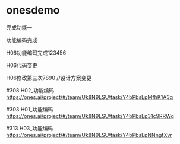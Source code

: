 # onesdemo

完成功能一

功能编码完成

H06功能编码完成123456

H06代码变更

H06修改第三次7890 //设计方案变更

#308 H02_功能编码
https://ones.ai/project/#/team/Uk8N9LSU/task/Y4bPbsLpMfhK1A3q

#303 H01_功能编码
https://ones.ai/project/#/team/Uk8N9LSU/task/Y4bPbsLp31c9RRWq

#313 H03_功能编码
https://ones.ai/project/#/team/Uk8N9LSU/task/Y4bPbsLpNNngfXvr
